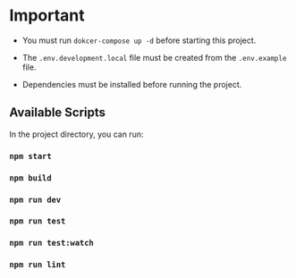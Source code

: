 # Important

- You must run `dokcer-compose up -d` before starting this project.

- The `.env.development.local` file must be created from the `.env.example` file.

- Dependencies must be installed before running the project.

## Available Scripts

In the project directory, you can run:

### `npm start`

### `npm build`

### `npm run dev`

### `npm run test`

### `npm run test:watch`

### `npm run lint`
